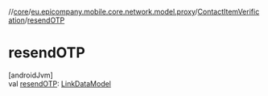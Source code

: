 //[core](../../../index.md)/[eu.epicompany.mobile.core.network.model.proxy](../index.md)/[ContactItemVerification](index.md)/[resendOTP](resend-o-t-p.md)

# resendOTP

[androidJvm]\
val [resendOTP](resend-o-t-p.md): [LinkDataModel](../../eu.epicompany.mobile.core.network.hypermedia/-link-data-model/index.md)
